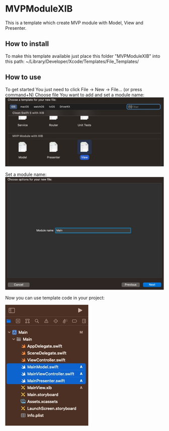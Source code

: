 # MVPModuleXIB
This is a template which create MVP module with Model, View and Presenter.


## How to install
To make this template available just place this folder "MVPModuleXIB" into this path: ~/Library/Developer/Xcode/Templates/File_Templates/

## How to use
To get started You just need to click File -> New -> File… (or press command+N)
Choose file You want to add and set a module name:
![](/Assets/addMVPFiles.jpg)

Set a module name:
![](/Assets/moduleName.jpg)

Now you can use template code in your project:

![](/Assets/folder.jpg)

